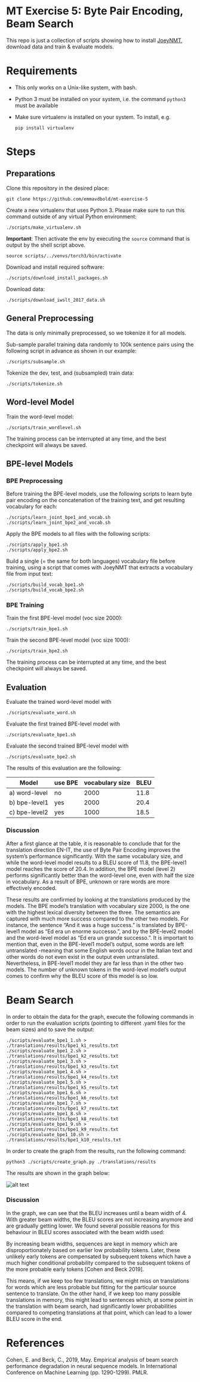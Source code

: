 # MT Exercise 5: Byte Pair Encoding, Beam Search

This repo is just a collection of scripts showing how to install [JoeyNMT](https://github.com/joeynmt/joeynmt), download
data and train & evaluate models.

# Requirements

- This only works on a Unix-like system, with bash.
- Python 3 must be installed on your system, i.e. the command `python3` must be available
- Make sure virtualenv is installed on your system. To install, e.g.

    `pip install virtualenv`

# Steps
## Preparations

Clone this repository in the desired place:

    git clone https://github.com/emmavdbold/mt-exercise-5

Create a new virtualenv that uses Python 3. Please make sure to run this command outside of any virtual Python environment:

    ./scripts/make_virtualenv.sh

**Important**: Then activate the env by executing the `source` command that is output by the shell script above.

    source scripts/../venvs/torch3/bin/activate

Download and install required software:

    ./scripts/download_install_packages.sh

Download data:

    ./scripts/download_iwslt_2017_data.sh

## General Preprocessing

The data is only minimally preprocessed, so we tokenize it for all models.

Sub-sample parallel training data randomly to 100k sentence pairs using the following script in advance as shown in our example:

    ./scripts/subsample.sh

Tokenize the dev, test, and (subsampled) train data:

    ./scripts/tokenize.sh

## Word-level Model
Train the word-level model:

    ./scripts/train_wordlevel.sh

The training process can be interrupted at any time, and the best checkpoint will always be saved.

## BPE-level Models
### BPE Preprocessing
Before training the BPE-level models, use the following scripts to learn byte pair encoding 
on the concatenation of the training text, and get resulting vocabulary for each:

    ./scripts/learn_joint_bpe1_and_vocab.sh
    ./scripts/learn_joint_bpe2_and_vocab.sh

Apply the BPE models to all files with the following scripts:

    ./scripts/apply_bpe1.sh
    ./scripts/apply_bpe2.sh

Build a single (= the same for both languages) vocabulary file before training, 
using a script that comes with JoeyNMT that extracts a vocabulary file from 
input text:

    ./scripts/build_vocab_bpe1.sh
    ./scripts/build_vocab_bpe2.sh


### BPE Training
Train the first BPE-level model (voc size 2000):

    ./scripts/train_bpe1.sh

Train the second BPE-level model (voc size 1000):

    ./scripts/train_bpe2.sh

The training process can be interrupted at any time, and the best checkpoint will always be saved.


## Evaluation
Evaluate the trained word-level model with

    ./scripts/evaluate_word.sh

Evaluate the first trained BPE-level model with

    ./scripts/evaluate_bpe1.sh

Evaluate the second trained BPE-level model with

    ./scripts/evaluate_bpe2.sh


The results of this evaluation are the following:

Model | use BPE | vocabulary size | BLEU |
 --- | --- | --- |------|
a) word-level | no | 2000 | 11.8 |
b) bpe-level1 | yes | 2000 | 20.4 |
c) bpe-level2 | yes | 1000 | 18.5 |

### Discussion

After a first glance at the table, it is reasonable to conclude that for the translation direction 
EN-IT, the use of Byte Pair Encoding improves the system’s performance significantly. 
With the same vocabulary size, and while the word-level model results to a BLEU score of 11.8, 
the BPE-level1 model reaches the score of 20.4. In addition, the BPE model (level 2) 
performs significantly better than the word-level one, even with half the size in vocabulary. 
As a result of BPE, unknown or rare words are more effectively encoded.

These results are confirmed by looking at the translations produced by the models. 
The BPE model’s translation with vocabulary size 2000, is the one with the highest lexical 
diversity between the three. The semantics are captured with much more success compared to 
the other two models. For instance, the sentence “And it was a huge success.” is translated 
by BPE-level1 model as “Ed era un enorme successo.”, and by the BPE-level2 model and the 
word-level model as “Ed era un grande successo.”. It is important to mention that, 
even in the BPE-level1 model’s output, some words are left untranslated 
-meaning that some English words occur in the Italian text and other words do not 
even exist in the output even untranslated. Nevertheless, in BPE-level1 model they 
are far less than in the other two models. The number of unknown tokens in the word-level 
model’s output comes to confirm why the BLEU score of this model is so low.



# Beam Search

In order to obtain the data for the graph, execute the following commands in order to run the evaluation scripts 
(pointing to different .yaml files for the beam sizes) and to save the output:

    ./scripts/evaluate_bpe1_1.sh > ./translations/results/bpe1_k1_results.txt
    ./scripts/evaluate_bpe1_2.sh > ./translations/results/bpe1_k2_results.txt
    ./scripts/evaluate_bpe1_3.sh > ./translations/results/bpe1_k3_results.txt
    ./scripts/evaluate_bpe1_4.sh > ./translations/results/bpe1_k4_results.txt
    ./scripts/evaluate_bpe1_5.sh > ./translations/results/bpe1_k5_results.txt
    ./scripts/evaluate_bpe1_6.sh > ./translations/results/bpe1_k6_results.txt
    ./scripts/evaluate_bpe1_7.sh > ./translations/results/bpe1_k7_results.txt
    ./scripts/evaluate_bpe1_8.sh > ./translations/results/bpe1_k8_results.txt
    ./scripts/evaluate_bpe1_9.sh > ./translations/results/bpe1_k9_results.txt
    ./scripts/evaluate_bpe1_10.sh > ./translations/results/bpe1_k10_results.txt

In order to create the graph from the results, run the following command:

    python3 ./scripts/create_graph.py ./translations/results

The results are shown in the graph below:

![alt text](BLEU_beam.png)


### Discussion

In the graph, we can see that the BLEU increases until a beam width of 4. With greater beam widths, 
the BLEU scores are not increasing anymore and are gradually getting lower. We found several possible reasons 
for this behaviour in BLEU scores associated with the beam width used:

By increasing beam widths, sequences are kept in memory which are disproportionately based on earlier 
low probability tokens. Later, these unlikely early tokens are compensated by subsequent tokens which have
a much higher conditional probability compared to the subsequent tokens of the more probable 
early tokens [Cohen and Beck 2019].

This means, if we keep too few translations, we might miss on translations for words which are 
less probable but fitting for the particular source sentence to translate. On the other hand, 
if we keep too many possible translations in memory, this might lead to sentences which, 
at some point in the translation with beam search, had significantly lower probabilities compared to 
competing translations at that point, which can lead to a lower BLEU score in the end.

# References

Cohen, E. and Beck, C., 2019, May. Empirical analysis of beam search performance degradation in neural sequence models. In International Conference on Machine Learning (pp. 1290-1299). PMLR.
